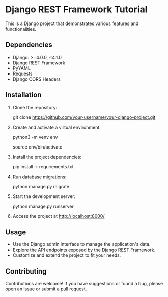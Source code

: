 # Django REST Framework Tutorial
This is a Django project that demonstrates various features and functionalities.

## Dependencies

- Django: >=4.0.0, <4.1.0
- Django REST Framework
- PyYAML
- Requests
- Django CORS Headers

## Installation

1. Clone the repository:
   
   git clone https://github.com/your-username/your-django-project.git

2. Create and activate a virtual environment:
   
   python3 -m venv env

   source env/bin/activate

3. Install the project dependencies:

   pip install -r requirements.txt

4. Run database migrations:

   python manage.py migrate

5. Start the development server:

   python manage.py runserver

6. Access the project at [http://localhost:8000/](http://localhost:8000/)

## Usage

- Use the Django admin interface to manage the application's data.
- Explore the API endpoints exposed by the Django REST Framework.
- Customize and extend the project to fit your needs.

## Contributing

Contributions are welcome! If you have suggestions or found a bug, please open an issue or submit a pull request.